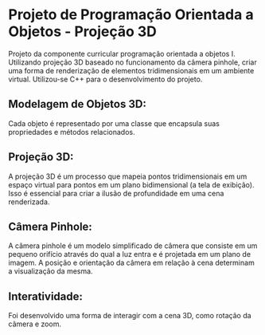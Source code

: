 # Projeto de Programação Orientada a Objetos - Projeção 3D

Projeto da componente curricular programação orientada a objetos I. Utilizando projeção 3D baseado no funcionamento da câmera pinhole, criar uma forma de renderização de elementos tridimensionais em um ambiente virtual. Utilizou-se C++ para o desenvolvimento do projeto.

## Modelagem de Objetos 3D:

Cada objeto é representado por uma classe que encapsula suas propriedades e métodos relacionados.

## Projeção 3D: 

A projeção 3D é um processo que mapeia pontos tridimensionais em um espaço virtual para pontos em um plano bidimensional (a tela de exibição). Isso é essencial para criar a ilusão de profundidade em uma cena renderizada.

## Câmera Pinhole: 

A câmera pinhole é um modelo simplificado de câmera que consiste em um pequeno orifício através do qual a luz entra e é projetada em um plano de imagem. A posição e orientação da câmera em relação à cena determinam a visualização da mesma.

## Interatividade: 
Foi desenvolvido uma forma de interagir com a cena 3D, como rotação da câmera e zoom. 

